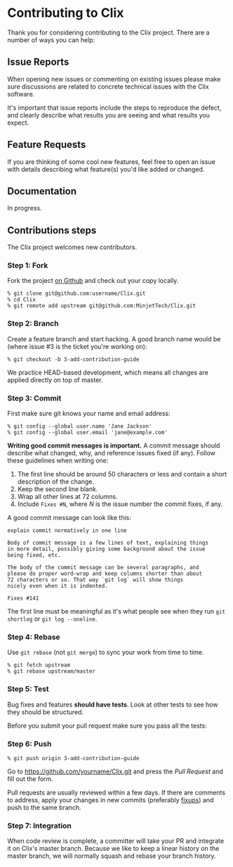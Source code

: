 # Contributing to Clix

Thank you for considering contributing to the Clix project. There are a
number of ways you can help:

## Issue Reports

When opening new issues or commenting on existing issues please make
sure discussions are related to concrete technical issues with the
Clix software.

It's important that issue reports include the steps to reproduce
the defect, and clearly describe what results you are seeing and 
what results you expect.

## Feature Requests

If you are thinking of some cool new features, feel free to open an issue
with details describing what feature(s) you'd like added or changed.  

## Documentation

In progress.

## Contributions steps

The Clix project welcomes new contributors.

### Step 1: Fork

Fork the project [on Github](https://github.com/MinjetTech/Clix)
and check out your copy locally.

```shell
% git clone git@github.com:username/Clix.git
% cd Clix
% git remote add upstream git@github.com:MinjetTech/Clix.git
```

### Step 2: Branch

Create a feature branch and start hacking. A good branch name would be 
(where issue #3 is the ticket you're working on):

```shell
% git checkout -b 3-add-contribution-guide
```

We practice HEAD-based development, which means all changes are applied
directly on top of master.

### Step 3: Commit

First make sure git knows your name and email address:

```shell
% git config --global user.name 'Jane Jackson'
% git config --global user.email 'jane@example.com'
```

**Writing good commit messages is important.** A commit message
should describe what changed, why, and reference issues fixed (if
any). Follow these guidelines when writing one:

1. The first line should be around 50 characters or less and contain a
    short description of the change.
2. Keep the second line blank.
3. Wrap all other lines at 72 columns.
4. Include `Fixes #N`, where _N_ is the issue number the commit
    fixes, if any.

A good commit message can look like this:

```text
explain commit normatively in one line

Body of commit message is a few lines of text, explaining things
in more detail, possibly giving some background about the issue
being fixed, etc.

The body of the commit message can be several paragraphs, and
please do proper word-wrap and keep columns shorter than about
72 characters or so. That way `git log` will show things
nicely even when it is indented.

Fixes #141
```

The first line must be meaningful as it's what people see when they
run `git shortlog` or `git log --oneline`.

### Step 4: Rebase

Use `git rebase` (not `git merge`) to sync your work from time to time.

```shell
% git fetch upstream
% git rebase upstream/master
```

### Step 5: Test

Bug fixes and features **should have tests**. Look at other tests to
see how they should be structured.

Before you submit your pull request make sure you pass all the tests:

### Step 6: Push

```shell
% git push origin 3-add-contribution-guide
```

Go to https://github.com/yourname/Clix.git and press the _Pull
Request_ and fill out the form. 

Pull requests are usually reviewed within a few days. If there are
comments to address, apply your changes in new commits (preferably
[fixups](http://git-scm.com/docs/git-commit)) and push to the same
branch.

### Step 7: Integration

When code review is complete, a committer will take your PR and
integrate it on Clix's master branch. Because we like to keep a
linear history on the master branch, we will normally squash and rebase
your branch history.
